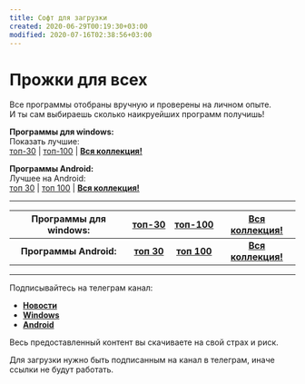```yaml
---
title: Софт для загрузки
created: 2020-06-29T00:19:30+03:00
modified: 2020-07-16T02:38:56+03:00
---
```


# Прожки для всех  

Все программы отобраны вручную и проверены на личном опыте.   
И ты сам выбираешь сколько наикруейших программ получишь!  

**Программы  для windows:**    
Показать лучшие:  
[топ-30](soft30.md) | [топ-100](soft100.md) | [**Вся коллекция!**](../beta/donate.md)  

**Программы Android:**  
Лучшее на Android:  
[топ 30](#a30) | [топ 100](#a100) | [**Вся коллекция!**](../beta/donate.md)  

***

**Программы  для windows:** | [**топ-30**](soft30.md) | [**топ-100**](soft100.md) | [**Вся коллекция!**](../beta/donate.md)
:---:|:---:|:---:|:---:
**Программы Android:** | [**топ 30**](#a30) | [**топ 100**](#a100) | [**Вся коллекция!**](../beta/donate.md)

---

Подписывайтесь на телеграм канал:  
- [**Новости**](https://t.me/feelSoft)  
- [**Windows**](https://t.me/feelSoftWin)  
- [**Android**](https://t.me/feelSoftAn)  

Весь предоставленный контент вы скачиваете на свой страх и риск.

Для загрузки нужно быть подписанным на канал в телеграм, иначе ссылки не будут работать.  


